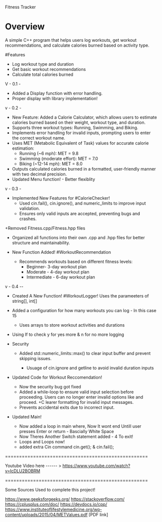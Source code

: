 Fitness Tracker  

# Overview  
A simple C++ program that helps users log workouts, get workout recommendations, and calculate calories burned based on activity type.  

#Features  
- Log workout type and duration  
- Get basic workout recommendations  
- Calculate total calories burned  


V - 0.1 - 
+ Added a Display function with error handling.
+ Proper display with <iomanip> library implementation!

v - 0.2 - 
+ New Feature: Added a Calorie Calculator, which allows users to estimate calories burned based on their weight, workout type, and duration.
+ Supports three workout types: Running, Swimming, and Biking.
+ Implements error handling for invalid inputs, prompting users to enter the correct workout name.
+ Uses MET (Metabolic Equivalent of Task) values for accurate calorie estimation:
    + Running (~6 mph): MET = 9.8
    + Swimming (moderate effort): MET = 7.0
    + Biking (~12-14 mph): MET = 8.0
+ Outputs calculated calories burned in a formatted, user-friendly manner with two decimal precision.
+ Updated Menu function! - Better flexiblity

v - 0.3 - 

+ Implemented New Features for #CalorieChecker!
   + Used cin.fail(), cin.ignore(), and numeric_limits to improve input validation.  
   + Ensures only valid inputs are accepted, preventing bugs and crashes.  

+Removed Fitness.cpp/Fitness.hpp files
   + Organized all functions into their own .cpp and .hpp files for better structure and maintainability.  

+ New Function Added! #WorkoutRecommendation
   + Recommends workouts based on different fitness levels:  
      + Beginner- 3-day workout plan  
      + Moderate - 4-day workout plan  
      + Intermediate - 6-day workout plan  

v - 0.4 -- 

+ Created A New Function! #WorkoutLogger! Uses the parameeters of string[], int[] 
+ Added a configuration for how many workouts you can log - In this case 15
    + Uses arrays to store workout activities and durations 
+ Using If to check y for yes more & n for no more logging 

+ Security 
    + Added std::numeric_limits<streamsize>::max() to clear input buffer and prevent skipping issues.
        + Usuage of cin.ignore and getline to avoid invalid duration inputs

+ Updated Code for Workout Reccomendation! 
    + Now the security bug got fixed
    + Added a while-loop to ensure valid input selection before proceeding.
        Users can no longer enter invalid options like and proceed.
    +C learer formatting for invalid input messages.
    + Prevents accidental exits due to incorrect input.
    

+ Updated Main! 
    + Now added a loop in main where, Now It wont end Untill user presses Enter or return - Bascially White Space 
    + Now Theres Another Switch statement added - 4 To exit! 
    + Loops and Loops now! 
    + added extra Cin command cin.get(); & cin.fail();





===================================================

Youtube Video here ------ > https://www.youtube.com/watch?v=IcDLU2BOBRM

===================================================


Some Sources Used to complete this project! 

https://www.geeksforgeeks.org/
https://stackoverflow.com/
https://cplusplus.com/doc/
https://devdocs.io/cpp/
https://www.instituteoflifestylemedicine.org/wp-content/uploads/2015/04/METValues.pdf [PDF link]
